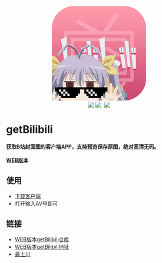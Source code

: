 <div align=center><img src="https://github.com/Jon-Millent/getBilibili.Net/blob/master/logo.png?raw=true" ></div>

<div align=center>
  <img src="https://img.shields.io/badge/license-MIT-green.svg">
  <a href="https://thisummer.000webhostapp.com/Apps/getBiliBili.zip"><img src="https://img.shields.io/badge/download-733KB-lightgrey.svg" ></a>
  <img src="https://img.shields.io/badge/Language-c#-yellow.svg" >
  
</div>

# getBilibili
**获取B站封面图的客户端APP，支持预览保存原图，绝对高清无码。**
<br/>
<br/>
**<a href="https://github.com/Jon-Millent/getBilibil">WEB版本</a>**
## 使用
* <a href="https://thisummer.000webhostapp.com/Apps/getBiliBili.zip">下载客户端</a>
* 打开输入AV号即可
## 链接
* <a href="https://github.com/Jon-Millent/getBilibil">WEB版本getBilibili仓库</a>
* <a href="https://thisummer.000webhostapp.com/bilibili/">WEB版本getBilibili地址</a>
* <a href="thisummer.top">最上川</a>
